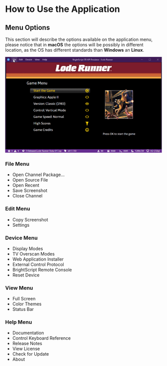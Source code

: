 # How to Use the Application

## Menu Options
This section will describe the options available on the application menu, please notice that in **macOS** the options will be possibly in different location, as the OS has different standards than **Windows** an **Linux**.

<p align="center">
<img alt="Emulator Web and Desktop" src="images/app-menu.gif?raw=true"/>
</p>

### File Menu

- Open Channel Package... 
- Open Source File
- Open Recent
- Save Screenshot
- Close Channel

### Edit Menu

- Copy Screenshot
- Settings

### Device Menu

- Display Modes
- TV Overscan Modes
- Web Application Installer
- External Control Protocol
- BrightScript Remote Console
- Reset Device

### View Menu

- Full Screen
- Color Themes
- Status Bar

### Help Menu

- Documentation
- Control Keyboard Reference
- Release Notes
- View License
- Check for Update
- About